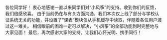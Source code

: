 各位同学好！
衷心地感谢一直以来同学们对“小风筝”的支持。收到你们的反馈，我们倍感欣喜。
由于当前仍在与有关方面沟通，我们本次仅上线了部分与学校认证系统无关的功能，并设置了“课表”模块仅从手机缓存中读取，伴随着各位用户渡过这一难关。
相信眼前的困难一定可以解决，“小风筝”的全部功能到时完整地与大家见面！
最后，再次感谢大家的支持。让我们心怀光明、携手同行！